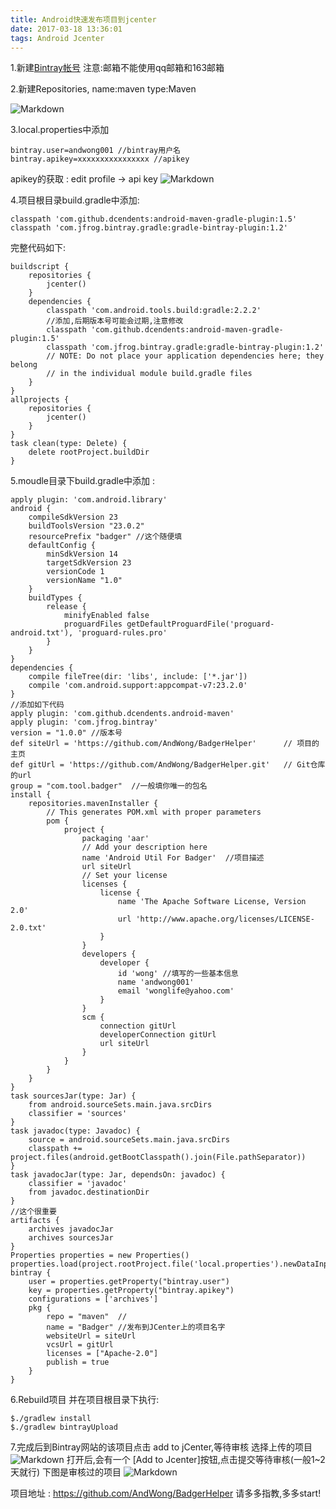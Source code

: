 ```yaml
---
title: Android快速发布项目到jcenter
date: 2017-03-18 13:36:01
tags: Android Jcenter
---
```

1.新建[Bintray帐号](https://bintray.com/signup/oss)
  注意:邮箱不能使用qq邮箱和163邮箱

2.新建Repositories, name:maven type:Maven
<!-- more -->
![Markdown](http://p1.bqimg.com/587822/5dd605e1162a4043s.png)

3.local.properties中添加
```
bintray.user=andwong001 //bintray用户名
bintray.apikey=xxxxxxxxxxxxxxxx //apikey
```
apikey的获取 : edit profile -> api key
![Markdown](http://p1.bpimg.com/587822/3b7057888acb55ffs.png)

4.项目根目录build.gradle中添加:
```
classpath 'com.github.dcendents:android-maven-gradle-plugin:1.5'
classpath 'com.jfrog.bintray.gradle:gradle-bintray-plugin:1.2'
```
完整代码如下:
```
buildscript {
    repositories {
        jcenter()
    }
    dependencies {
        classpath 'com.android.tools.build:gradle:2.2.2'
        //添加,后期版本号可能会过期,注意修改
        classpath 'com.github.dcendents:android-maven-gradle-plugin:1.5'
        classpath 'com.jfrog.bintray.gradle:gradle-bintray-plugin:1.2'
        // NOTE: Do not place your application dependencies here; they belong
        // in the individual module build.gradle files
    }
}
allprojects {
    repositories {
        jcenter()
    }
}
task clean(type: Delete) {
    delete rootProject.buildDir
}
```
5.moudle目录下build.gradle中添加 :
```
apply plugin: 'com.android.library'
android {
    compileSdkVersion 23
    buildToolsVersion "23.0.2"
    resourcePrefix "badger"	//这个随便填
    defaultConfig {
        minSdkVersion 14
        targetSdkVersion 23
        versionCode 1
        versionName "1.0"
    }
    buildTypes {
        release {
            minifyEnabled false
            proguardFiles getDefaultProguardFile('proguard-android.txt'), 'proguard-rules.pro'
        }
    }
}
dependencies {
    compile fileTree(dir: 'libs', include: ['*.jar'])
    compile 'com.android.support:appcompat-v7:23.2.0'
}
//添加如下代码
apply plugin: 'com.github.dcendents.android-maven'
apply plugin: 'com.jfrog.bintray'
version = "1.0.0" //版本号
def siteUrl = 'https://github.com/AndWong/BadgerHelper'      // 项目的主页
def gitUrl = 'https://github.com/AndWong/BadgerHelper.git'   // Git仓库的url
group = "com.tool.badger"  //一般填你唯一的包名
install {
    repositories.mavenInstaller {
        // This generates POM.xml with proper parameters
        pom {
            project {
                packaging 'aar'
                // Add your description here
                name 'Android Util For Badger' 	//项目描述
                url siteUrl
                // Set your license
                licenses {
                    license {
                        name 'The Apache Software License, Version 2.0'
                        url 'http://www.apache.org/licenses/LICENSE-2.0.txt'
                    }
                }
                developers {
                    developer {
                        id 'wong' //填写的一些基本信息
                        name 'andwong001'
                        email 'wonglife@yahoo.com'
                    }
                }
                scm {
                    connection gitUrl
                    developerConnection gitUrl
                    url siteUrl
                }
            }
        }
    }
}
task sourcesJar(type: Jar) {
    from android.sourceSets.main.java.srcDirs
    classifier = 'sources'
}
task javadoc(type: Javadoc) {
    source = android.sourceSets.main.java.srcDirs
    classpath += project.files(android.getBootClasspath().join(File.pathSeparator))
}
task javadocJar(type: Jar, dependsOn: javadoc) {
    classifier = 'javadoc'
    from javadoc.destinationDir
}
//这个很重要
artifacts {
    archives javadocJar
    archives sourcesJar
}
Properties properties = new Properties()
properties.load(project.rootProject.file('local.properties').newDataInputStream())
bintray {
    user = properties.getProperty("bintray.user")
    key = properties.getProperty("bintray.apikey")
    configurations = ['archives']
    pkg {
        repo = "maven"  //
        name = "Badger"	//发布到JCenter上的项目名字
        websiteUrl = siteUrl
        vcsUrl = gitUrl
        licenses = ["Apache-2.0"]
        publish = true
    }
}
```
6.Rebuild项目
并在项目根目录下执行:
```
$./gradlew install
$./gradlew bintrayUpload
```

7.完成后到Bintray网站的该项目点击 add to jCenter,等待审核
选择上传的项目
![Markdown](http://p1.bpimg.com/587822/197c85eeaf18de6ds.png)
打开后,会有一个 [Add to Jcenter]按钮,点击提交等待审核(一般1~2天就行)
下图是审核过的项目
![Markdown](http://p1.bpimg.com/587822/8988ce7808992257s.png)

项目地址 : https://github.com/AndWong/BadgerHelper
请多多指教,多多start!
